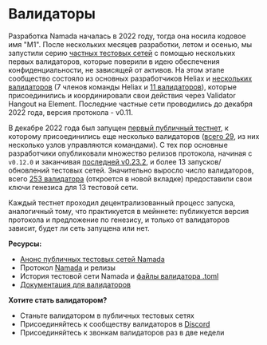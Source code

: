 # Валидаторы

Разработка Namada началась в 2022 году, тогда она носила кодовое имя "M1". После нескольких месяцев разработки, летом и осенью, мы запустили серию [частных тестовых сетей](https://github.com/anoma/namada-testnets/tree/main/namada-close-quarters-testnet-1) с помощью нескольких первых валидаторов, которые поверили в идею обеспечения конфиденциальности, не зависящей от активов. На этом этапе сообщество состояло из основных разработчиков Heliax и [нескольких валидаторов](https://namada.net/blog/announcing-namada-public-testnets) (7 членов команды Heliax и [11 валидаторов](https://github.com/anoma/namada-testnets/tree/main/namada-close-quarters-testnet-5)), которые присоединились и координировали свои действия через Validator Hangout на Element. Последние частные сети проводились до декабря 2022 года, версия протокола - v0.11.

В декабре 2022 года был запущен [первый публичный тестнет](https://namada.net/blog/announcing-namada-public-testnets), к которому присоединились еще несколько валидаторов ([всего 29](https://github.com/anoma/namada-testnets/tree/main/namada-public-testnet-1), из них несколько узлов управляются командами). С тех пор основные разработчики опубликовали множество релизов протокола, начиная с `v0.12.0` и заканчивая [последней v0.23.2](https://github.com/anoma/namada/releases/tag/v0.23.2), и более 13 запусков/обновлений тестовых сетей. Значительно выросло число валидаторов, всего [253 валидатора](https://github.com/anoma/namada-testnets/tree/main/namada-public-testnet-13) (откроется в новой вкладке) предоставили свои ключи генезиса для 13 тестовой сети.

Каждый тестнет проходил децентрализованный процесс запуска, аналогичный тому, что практикуется в мейннете: публикуется версия протокола и предложение по генезису, и только от валидаторов зависит, будет ли сеть запущена или нет.

**Ресурсы:**

* [Анонс публичных тестовых сетей Namada](https://namada.net/blog/announcing-namada-public-testnets)
* Протокол [Namada](https://github.com/anoma/namada) и релизы
* История тестовой сети Namada и [файлы валидатора .toml](https://github.com/anoma/namada-testnets/tree/main)
* [Документация для валидаторов](https://lofingv.gitbook.io/namada-docs-ru/)

**Хотите стать валидатором?**

* Станьте валидатором в публичных тестовых сетях
* Присоединяйтесь к сообществу валидаторов в [Discord](https://discord.gg/namada)
* Присоединяйтесь к звонкам валидаторов раз в две недели
